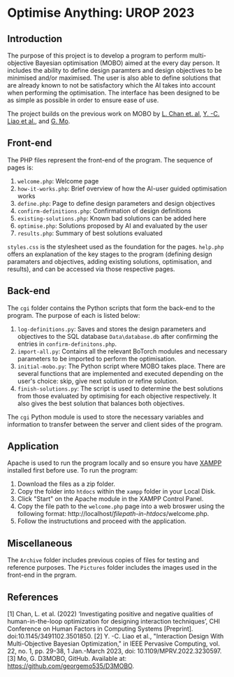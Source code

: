 # Optimise Anything: UROP 2023

## Introduction
The purpose of this project is to develop a program to perform multi-objective Bayesian optimisation (MOBO) aimed at the every day person. It includes the ability to define design paramters and design objectives to be minimised and/or maximised. The user is also able to define solutions that are already known to not be satisfactory which the AI takes into account when performing the optimisation. The interface has been designed to be as simple as possible in order to ensure ease of use. 

The project builds on the previous work on MOBO by [L. Chan et. al](https://dl.acm.org/doi/pdf/10.1145/3491102.3501850), [Y. -C. Liao et al.](https://ieeexplore.ieee.org/stamp/stamp.jsp?tp=&arnumber=10024515), and [G. Mo](https://github.com/georgemo535/D3MOBO).

## Front-end
The PHP files represent the front-end of the program. The sequence of pages is:
1. `welcome.php`: Welcome page
2. `how-it-works.php`: Brief overview of how the AI-user guided optimisation works
3. `define.php`: Page to define design parameters and design objectives
4. `confirm-definitions.php`: Confirmation of design definitions
5. `existing-solutions.php`: Known bad solutions can be added here
6. `optimise.php`: Solutions proposed by AI and evaluated by the user
7. `results.php`: Summary of best solutions evaluated

`styles.css` is the stylesheet used as the foundation for the pages. `help.php` offers an explanation of the key stages to the program (defining design paramaters and objectives, adding existing solutions, optimisation, and results), and can be accessed via those respective pages.

## Back-end
The `cgi` folder contains the Python scripts that form the back-end to the program. The purpose of each is listed below:
1. `log-definitions.py`: Saves and stores the design parameters and objectives to the SQL database `Data\database.db` after confirming the entries in `confirm-definitons.php`.
2. `import-all.py`: Contains all the relevant BoTorch modules and necessary parameters to be imported to perform the optimisation.
3. `initial-mobo.py`: The Python script where MOBO takes place. There are several functions that are implemented and executed depending on the user's choice: skip, give next solution or refine solution. 
4. `finish-solutions.py`: The script is used to determine the best solutions from those evaluated by optimising for each objective respectively. It also gives the best solution that balances both objectives.

The `cgi` Python module is used to store the necessary variables and information to transfer between the server and client sides of the program. 

## Application
Apache is used to run the program locally and so ensure you have [XAMPP](https://www.apachefriends.org/) installed first before use. To run the program: 
1. Download the files as a zip folder.
2. Copy the folder into `htdocs` within the `xampp` folder in your Local Disk.
3. Click "Start" on the Apache module in the XAMPP Control Panel.
4. Copy the file path to the `welcome.php` page into a web broswer using the following format: http://localhost/_filepath-in-htdocs_/welcome.php.
5. Follow the instructutions and proceed with the application.

## Miscellaneous
The `Archive` folder includes previous copies of files for testing and reference purposes. The `Pictures` folder includes the images used in the front-end in the prgram. 

## References
[1] Chan, L. et al. (2022) ‘Investigating positive and negative qualities of human-in-the-loop optimization for designing interaction techniques’, CHI Conference on Human Factors in Computing Systems [Preprint]. doi:10.1145/3491102.3501850. 
[2] Y. -C. Liao et al., "Interaction Design With Multi-Objective Bayesian Optimization," in IEEE Pervasive Computing, vol. 22, no. 1, pp. 29-38, 1 Jan.-March 2023, doi: 10.1109/MPRV.2022.3230597.
[3] Mo, G. D3MOBO, GitHub. Available at: https://github.com/georgemo535/D3MOBO. 

